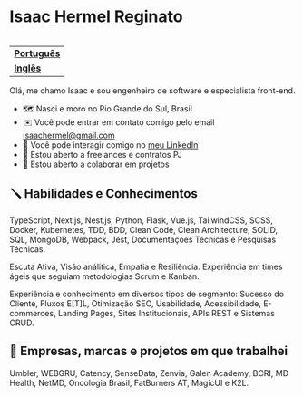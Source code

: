 <h1 align="left">Isaac Hermel Reginato</h1>

<table align="right">
  <tr>
    <td>
      <strong>
        <a href="README.md">Português</a>
      </strong>
    </td>
  </tr>
  <tr>
    <td>
      <strong>
        <a href="README-EN.md">Inglês</a>
      </strong>
    </td>
  </tr>
</table>

Olá, me chamo Isaac e sou engenheiro de software e especialista front-end.

- 🗺️ Nasci e moro no Rio Grande do Sul, Brasil
- ✉️ Você pode entrar em contato comigo pelo email [isaachermel@gmail.com](isaachermel@gmail.com)
- 💼 Você pode interagir comigo no [meu LinkedIn](https://www.linkedin.com/in/isaachermel/)
- 💼 Estou aberto a freelances e contratos PJ
- 🤝 Estou aberto a colaborar em projetos

## 🪛 Habilidades e Conhecimentos

TypeScript, Next.js, Nest.js, Python, Flask, Vue.js, TailwindCSS, SCSS, Docker, Kubernetes, TDD, BDD, Clean Code, Clean Architecture, SOLID, SQL, MongoDB, Webpack, Jest, Documentações Técnicas e Pesquisas Técnicas.

Escuta Ativa, Visão análitica, Empatia e Resiliência. Experiência em times ágeis que seguiam metodologias Scrum e Kanban.

Experiência e conhecimento em diversos tipos de segmento: Sucesso do Cliente, Fluxos E[T]L, Otimização SEO, Usabilidade, Acessibilidade, E-commerces, Landing Pages, Sites Institucionais, APIs REST e Sistemas CRUD.

## 💼 Empresas, marcas e projetos em que trabalhei

Umbler, WEBGRU, Catency, SenseData, Zenvia, Galen Academy, BCRI, MD Health, NetMD, Oncologia Brasil, FatBurners AT, MagicUI e K2L.
